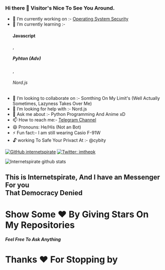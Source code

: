### Hi there 👋 Visitor's Nice To See You Around.


- 🔭 I’m currently working on :- [Operating System Security](https://github.com/internetspirate/C-on-see)
- 🌱 I’m currently learning :- <h4> Javascript</h4> , <h5> Pyhton (Adv) </h5> , <h6> Nord.js </h6>
- 👯 I’m looking to collaborate on :- Somthing On My Limit's (Well Actually Sometimes, Lazyness Takes Over Me)
- 🤔 I’m looking for help with :- Nord.js
- 💬 Ask me about :- Python Programming And Anime xD
- 📫 How to reach me:- [Telegram Channel](https://t.me/cybity)
- 😄 Pronouns: He/His (Not an Bot)
- ⚡  Fun fact:- I am still wearing Casio F-91W 
- 🔓 working To Safe Your Privact At :- @cybity 



[![GitHub internetspirate](https://img.shields.io/github/followers/internetspirate?label=follow&style=social)](https://github.com/internetspirate)
[![Twitter: imthepk](https://img.shields.io/twitter/follow/internetspirate?style=social)](https://twitter.com/internetspirate)







![Internetspirate github stats](https://github-readme-stats.vercel.app/api?username=Internetspirate&show_icons=true&theme=dark)

<h2> This is Internetspirate, And I have an Messenger For you <br>
 That Democracy Denied </h2>
 
 <h1> Show Some ❤️ By Giving Stars On My Repositories </h1>
 
 <h5> Feel Free To Ask Anything </h5>

<h1> Thanks ❤️ For Stopping by </h1>
